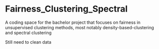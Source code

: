 # Fairness_Clustering_Spectral
A coding space for the bachelor project that focuses on fairness in unsupervised clustering methods, most notably density-based-clustering and spectral clustering

Still need to clean data
